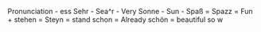 Pronunciation - ess
Sehr - Sea^r - Very
Sonne - Sun -
Spaß = Spazz = Fun +
stehen = Steyn = stand
schon = Already
schön = beautiful
so w
